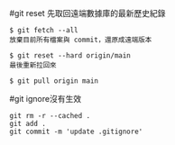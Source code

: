 #git reset 先取回遠端數據庫的最新歷史紀錄

```
$ git fetch --all 
放棄目前所有檔案與 commit，還原成遠端版本
```

```
$ git reset --hard origin/main
最後重新拉回來
```

```
$ git pull origin main
```

#git ignore沒有生效

    git rm -r --cached .
    git add .
    git commit -m 'update .gitignore'

